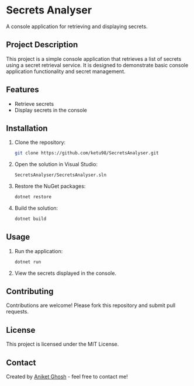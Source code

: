 
# Secrets Analyser

A console application for retrieving and displaying secrets.

## Project Description

This project is a simple console application that retrieves a list of secrets using a secret retrieval service. It is designed to demonstrate basic console application functionality and secret management.

## Features

- Retrieve secrets
- Display secrets in the console

## Installation

1. Clone the repository:
    ```sh
    git clone https://github.com/ketu98/SecretsAnalyser.git
    ```

2. Open the solution in Visual Studio:
    ```sh
    SecretsAnalyser/SecretsAnalyser.sln
    ```

3. Restore the NuGet packages:
    ```sh
    dotnet restore
    ```

4. Build the solution:
    ```sh
    dotnet build
    ```

## Usage

1. Run the application:
    ```sh
    dotnet run
    ```

2. View the secrets displayed in the console.

## Contributing

Contributions are welcome! Please fork this repository and submit pull requests.

## License

This project is licensed under the MIT License.

## Contact

Created by [Aniket Ghosh](https://github.com/ketu98) - feel free to contact me!
